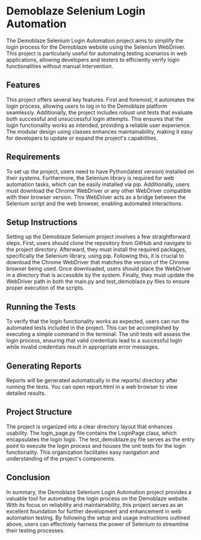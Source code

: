 # Demoblaze Selenium Login Automation

The Demoblaze Selenium Login Automation project aims to simplify the login process for the Demoblaze website using the Selenium WebDriver. This project is particularly useful for automating testing scenarios in web applications, allowing developers and testers to efficiently verify login functionalities without manual intervention.

## Features
This project offers several key features. First and foremost, it automates the login process, allowing users to log in to the Demoblaze platform seamlessly. Additionally, the project includes robust unit tests that evaluate both successful and unsuccessful login attempts. This ensures that the login functionality works as intended, providing a reliable user experience. The modular design using classes enhances maintainability, making it easy for developers to update or expand the project's capabilities.

## Requirements
To set up the project, users need to have Python(latest version) installed on their systems. Furthermore, the Selenium library is required for web automation tasks, which can be easily installed via pip. Additionally, users must download the Chrome WebDriver or any other WebDriver compatible with their browser version. This WebDriver acts as a bridge between the Selenium script and the web browser, enabling automated interactions.

## Setup Instructions
Setting up the Demoblaze Selenium project involves a few straightforward steps. First, users should clone the repository from GitHub and navigate to the project directory. Afterward, they must install the required packages, specifically the Selenium library, using pip. Following this, it is crucial to download the Chrome WebDriver that matches the version of the Chrome browser being used. Once downloaded, users should place the WebDriver in a directory that is accessible by the system. Finally, they must update the WebDriver path in both the main.py and test_demoblaze.py files to ensure proper execution of the scripts.

## Running the Tests
To verify that the login functionality works as expected, users can run the automated tests included in the project. This can be accomplished by executing a simple command in the terminal. The unit tests will assess the login process, ensuring that valid credentials lead to a successful login while invalid credentials result in appropriate error messages.

## Generating Reports
Reports will be generated automatically in the reports/ directory after running the tests. You can open report.html in a web browser to view detailed results.

## Project Structure
The project is organized into a clear directory layout that enhances usability. The login_page.py file contains the LoginPage class, which encapsulates the login logic. The test_demoblaze.py file serves as the entry point to execute the login process and houses the unit tests for the login functionality. This organization facilitates easy navigation and understanding of the project's components.

## Conclusion
In summary, the Demoblaze Selenium Login Automation project provides a valuable tool for automating the login process on the Demoblaze website. With its focus on reliability and maintainability, this project serves as an excellent foundation for further development and enhancement in web automation testing. By following the setup and usage instructions outlined above, users can effectively harness the power of Selenium to streamline their testing processes.

